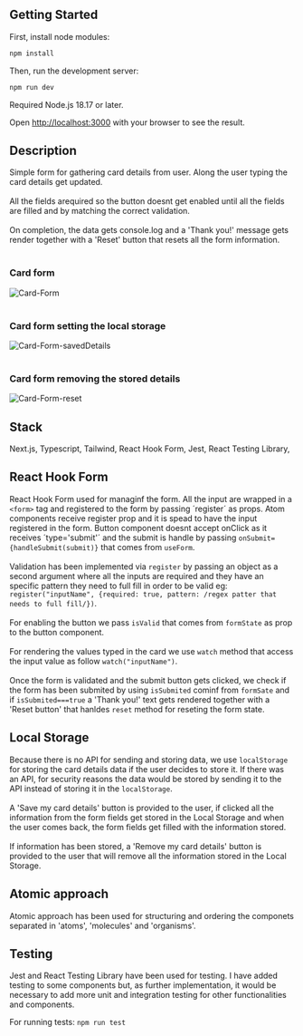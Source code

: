 ## Getting Started

First, install node modules:

```bash
npm install
```

Then, run the development server:

```bash
npm run dev
```

Required Node.js 18.17 or later.

Open [http://localhost:3000](http://localhost:3000) with your browser to see the result.

## Description

Simple form for gathering card details from user. Along the user typing the card details get updated.
<br><br>
All the fields arequired so the button doesnt get enabled until all the fields are filled and by matching the correct validation.
<br><br>
On completion, the data gets console.log and a 'Thank you!' message gets render together with a 'Reset' button that resets all the form information.
<br><br>

<h3>Card form</h3>

![Card-Form](https://github.com/david-lorenzo-vargas/Credit-Card-Form/assets/72414745/e4f242b7-4240-4280-83e2-dd7b0174e976.gif)
<br><br>
<h3>Card form setting the local storage</h3>

![Card-Form-savedDetails](https://github.com/david-lorenzo-vargas/Credit-Card-Form/assets/72414745/7baf6dc3-6023-4dfc-b2aa-34f39d3725fd.gif)
<br><br>
<h3>Card form removing the stored details</h3>

![Card-Form-reset](https://github.com/david-lorenzo-vargas/Credit-Card-Form/assets/72414745/0ca75e09-2a82-4c19-848f-576ffef368e5.gif)


## Stack

Next.js,
Typescript,
Tailwind,
React Hook Form,
Jest,
React Testing Library,

## React Hook Form

React Hook Form used for managinf the form. All the input are wrapped in a `<form>` tag and registered to the form by passing ´register´ as props. Atom components receive register prop and it is spead to have the input registered in the form. Button component doesnt accept onClick as it receives ´type='submit'´ and the submit is handle by passing `onSubmit={handleSubmit(submit)}` that comes from `useForm`.
<br><br>
Validation has been implemented via `register` by passing an object as a second argument where all the inputs are required and they have an specific pattern they need to full fill in order to be valid eg: `register("inputName", {required: true, pattern: /regex patter that needs to full fill/})`.
<br><br>
For enabling the button we pass `isValid` that comes from `formState` as prop to the button component.
<br><br>
For rendering the values typed in the card we use `watch` method that access the input value as follow `watch("inputName")`.
<br><br>
Once the form is validated and the submit button gets clicked, we check if the form has been submited by using `isSubmited` cominf from `formSate` and if `isSubmited===true` a 'Thank you!' text gets rendered together with a 'Reset button' that hanldes `reset` method for reseting the form state.

## Local Storage

Because there is no API for sending and storing data, we use `localStorage` for storing the card details data if the user decides to store it. If there was an API, for security reasons the data would be stored by sending it to the API instead of storing it in the `localStorage`.
<br><br>
A 'Save my card details' button is provided to the user, if clicked all the information from the form fields get stored in the Local Storage and when the user comes back, the form fields get filled with the information stored.
<br><br>
If information has been stored, a 'Remove my card details' button is provided to the user that will remove all the information stored in the Local Storage.

## Atomic approach

Atomic approach has been used for structuring and ordering the componets separated in 'atoms', 'molecules' and 'organisms'.

## Testing

Jest and React Testing Library have been used for testing. I have added testing to some components but, as further implementation, it would be necessary to add more unit and integration testing for other functionalities and components.

For running tests: `npm run test`

